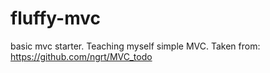 # fluffy-mvc
basic mvc starter.
Teaching myself simple MVC.
Taken from:
https://github.com/ngrt/MVC_todo
